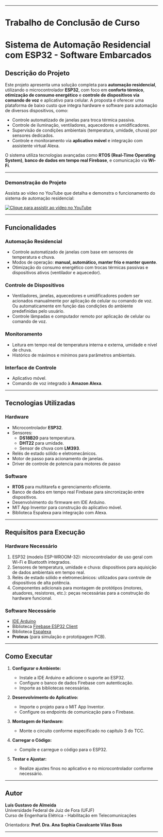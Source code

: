 
---
# Trabalho de Conclusão de Curso

# Sistema de Automação Residencial com ESP32 - Software Embarcados

## Descrição do Projeto

Este projeto apresenta uma solução completa para **automação residencial**, utilizando o microcontrolador **ESP32**, com foco em **conforto térmico**,
**otimização de consumo energético** e **controle de dispositivos via comando de voz** e aplicativo para celular. A proposta é oferecer uma plataforma 
de baixo custo que integra hardware e software para automação de diversos dispositivos, como:

- Controle automatizado de janelas para troca térmica passiva.
- Controle de iluminação, ventiladores, aquecedores e umidificadores.
- Supervisão de condições ambientais (temperatura, umidade, chuva) por sensores dedicados.
- Controle e monitoramento via **aplicativo móvel** e integração com assistente virtual Alexa.

O sistema utiliza tecnologias avançadas como **RTOS (Real-Time Operating System)**, **banco de dados em tempo real Firebase**, e comunicação via **Wi-Fi**.

---
### Demonstração do Projeto

Assista ao vídeo no YouTube que detalha e demonstra o funcionamento do sistema de automação residencial:

[![Clique para assistir ao vídeo no YouTube](https://img.youtube.com/vi/SzaZPuNGjWI/0.jpg)](https://youtu.be/SzaZPuNGjWI)

---

## Funcionalidades

### Automação Residencial
- Controle automatizado de janelas com base em sensores de temperatura e chuva.
- Modos de operação: **manual, automático, manter frio e manter quente**.
- Otimização do consumo energético com trocas térmicas passivas e dispositivos ativos (ventilador e aquecedor).

### Controle de Dispositivos
- Ventiladores, janelas, aquecedores e umidificadores podem ser acionados manualmente por aplicação de celular ou comando de voz. 
Ou automaticamente em função das condições do ambiente predefinidas pelo usuário.
- Controle lâmpadas e computador remoto por aplicação de celular ou comando de voz.

### Monitoramento
- Leitura em tempo real de temperatura interna e externa, umidade e nível de chuva.
- Histórico de máximos e mínimos para parâmetros ambientais.

### Interface de Controle
- Aplicativo móvel.
- Comando de voz integrado à **Amazon Alexa**.

---

## Tecnologias Utilizadas

### Hardware
- Microcontrolador **ESP32**.
- Sensores:
  - **DS18B20** para temperatura.
  - **DHT22** para umidade.
  - Sensor de chuva com **LM393**.
- Relés de estado sólido e eletromecânicos.
- Motor de passo para acionamento de janelas.
- Driver de controle de potencia para motores de passo

### Software
- **RTOS** para multitarefa e gerenciamento eficiente.
- Banco de dados em tempo real Firebase para sincronização entre dispositivos.
- Desenvolvimento do firmware em IDE Arduino.
- MIT App Inventor para construção do aplicativo móvel.
- Biblioteca Espalexa para integração com Alexa.

---

## Requisitos para Execução

### Hardware Necessário
1. ESP32 (modelo ESP-WROOM-32): microcontrolador de uso geral com Wi-Fi e Bluetooth integrados.
2. Sensores de temperatura, umidade e chuva: dispositivos para aquisição de dados ambientais em tempo real.
3. Relés de estado sólido e eletromecânicos: utilizados para controle de dispositivos de alta potência.
4. Componentes adicionais para montagem de protótipos (motores, atuadores, resistores, etc.): peças necessárias para a construção do hardware funcional.

### Software Necessário
- [IDE Arduino](https://www.arduino.cc/en/software)
- Biblioteca [Firebase ESP32 Client](https://github.com/mobizt/Firebase-ESP32)
- Biblioteca [Espalexa](https://github.com/Aircoookie/Espalexa)
- **Proteus** (para simulação e prototipagem PCB).

---

## Como Executar

1. **Configurar o Ambiente:**
   - Instale a IDE Arduino e adicione o suporte ao ESP32.
   - Configure o banco de dados Firebase com autenticação.
   - Importe as bibliotecas necessárias.

2. **Desenvolvimento do Aplicativo:**
   - Importe o projeto para o MIT App Inventor.
   - Configure os endpoints de comunicação para o Firebase.

3. **Montagem de Hardware:**
   - Monte o circuito conforme especificado no capítulo 3 do TCC.

4. **Carregar o Código:**
   - Compile e carregue o código para o ESP32.

5. **Testar e Ajustar:**
   - Realize ajustes finos no aplicativo e no microcontrolador conforme necessário.

---

## Autor

**Luís Gustavo de Almeida**  
Universidade Federal de Juiz de Fora (UFJF)  
Curso de Engenharia Elétrica - Habilitação em Telecomunicações  

Orientadora: **Prof. Dra. Ana Sophia Cavalcante Vilas Boas**

---
